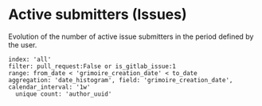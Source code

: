 # Active submitters (Issues)

Evolution of the number of active issue submitters in the period defined by the user.

```
index: 'all'
filter: pull_request:False or is_gitlab_issue:1
range: from_date < 'grimoire_creation_date' < to_date
aggregation: 'date_histogram', field: 'grimoire_creation_date', calendar_interval: '1w'
  unique count: 'author_uuid'
```
